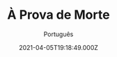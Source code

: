 ---
id: '123fe07d-2a26-4a24-a00e-82c13068aa29'
type: 'movie' # Filme, Série, Anime
title: "À Prova de Morte"
synopsis: ["Ao cair da noite, Jungle Julia (Sydney Tamiia Poitier), a DJ mais sexy de Austin, pode enfim se divertir com as suas duas melhores amigas. As três garotas saem noite adentro, atraindo a atenção de todos os freqüentadores masculinos dos bares e boates do Texas. Mas nem toda a atenção é inocente. Cobrindo de perto seus movimentos está Stuntman Mike (Kurt Russell), um rebelde inquieto e temperamental que se esconde atrás do volante do seu carro indestrutível.",
]
originalTitle: "Death Proof"
date: '2021-04-05T19:18:49.000Z'
update: '2021-04-05T19:18:49.000Z'
releaseDate: '2007-05-21T03:00:00.000Z'
imdb:
  rating: '7' # 8.5
  id: '' # tt0470752
duration: '1h 53 Min'
trailer:
  urls: [
    'E_REDFV0sCM',
  ]
tags: ['1080p']
genre: ['Ação', 'Suspense'] #
quality: 'BluRay' # BluRay, WEB-DL, HDTV, WEB-DL4K, WEB-DLe
format: 'Mkv' # MKV, MP4, TS
audio: 'Português, Inglês' # Dublado, Legendado, Dual Audio, Dub & Leg
subtitle: 'Português' # Português, inglês,
size: '7.89 GB' # 4.8 GB
audioQuality: 10
videoQuality: 10
directors: []
#  - name: 'Lana Wachowski'
#    image: ''
#  - name: 'Lilly Wachowski'
#    image: ''
cast: []
#  - name: 'Keanu Reeves'
#    image: ''
#    characterName: 'Neo'
writers: []
#  - name: ''
#    image: ''
maturityRating:
  age: '' # L , 10, 12, 14, 16, 18
  topics: [''] # Violence, Illegal drugs, Inappropriate Language, Legal Drugs, Sexual Content, Extreme Violence
###########################################
download:
  
  - url: 'magnet:?xt=urn:btih:3044fac881172586f3e0cbb92ca2612f833e9f24&dn=LAPUMiA.Org%20-%20%c3%80%20Prova%20de%20Morte%202007%205.1%20(1080p-FULL)&tr=udp%3a%2f%2ftracker.opentrackr.org%3a1337%2fannounce&tr=udp%3a%2f%2ftracker.openbittorrent.com%3a80%2fannounce&tr=udp%3a%2f%2ftracker.trackerfix.com%3a80%2fannounce&tr=udp%3a%2f%2ftracker.coppersurfer.tk%3a6969%2fannounce&tr=udp%3a%2f%2ftracker.leechers-paradise.org%3a6969%2fannounce&tr=udp%3a%2f%2feddie4.nl%3a6969%2fannounce&tr=udp%3a%2f%2fp4p.arenabg.com%3a1337%2fannounce&tr=udp%3a%2f%2fexplodie.org%3a6969%2fannounce&tr=udp%3a%2f%2fzer0day.ch%3a1337%2fannounce'
    resolution: '1080p' # 720p, 1080p, 4K,
    audio: 'Dual Áudio' # Dublado, Legendado, Dual Audio
    size: '' # 4.8 GB
    quality: '' # BluRay, WEB-DL
    format: '' # MKV
images:
  cover: '/assets/movies/a-prova-de-morte.jpg'
  background: '/assets/movies/'
---